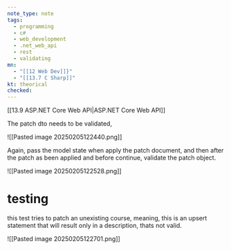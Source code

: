 ```yaml
---
note_type: note
tags:
  - programming
  - c#
  - web_development
  - .net_web_api
  - rest
  - validating
mn:
  - "[[12 Web Dev]]}"
  - "[[13.7 C Sharp]]"
kt: theorical
checked:
---
```

[[13.9 ASP.NET Core Web API|ASP.NET Core Web API]]

The patch dto needs to be validated, 

![[Pasted image 20250205122440.png]]

Again, pass the model state when apply the patch document, and then after the patch as been applied and before continue, validate the patch object. 

![[Pasted image 20250205122528.png]]
# testing
this test tries to patch an unexisting course, meaning, this is an upsert statement that will result only in a description, thats not valid. 

![[Pasted image 20250205122701.png]]
